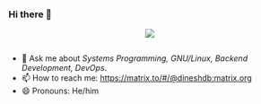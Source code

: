 ### Hi there 👋

<p align="center"><img align="center" src="https://profile-counter.glitch.me/{dineshdb}/count.svg" /></p>

<img src="https://github-readme-stats.vercel.app/api?username=dineshdb&count_private=true&show_icons=true&theme=yeblu" alt="Code Statistics" width=0>

- 💬 Ask me about *Systems Programming, GNU/Linux, Backend Development, DevOps*.
- 📫 How to reach me: https://matrix.to/#/@dineshdb:matrix.org
- 😄 Pronouns: He/him

<!--
**dineshdb/dineshdb** is a ✨ _special_ ✨ repository because its `README.md` (this file) appears on your GitHub profile.

- 🔭 I’m currently working on ...
- 🌱 I’m currently learning ...
- 👯 I’m looking to collaborate on ...
- 🤔 I’m looking for help with ...

- ⚡ Fun fact: ...
-->

